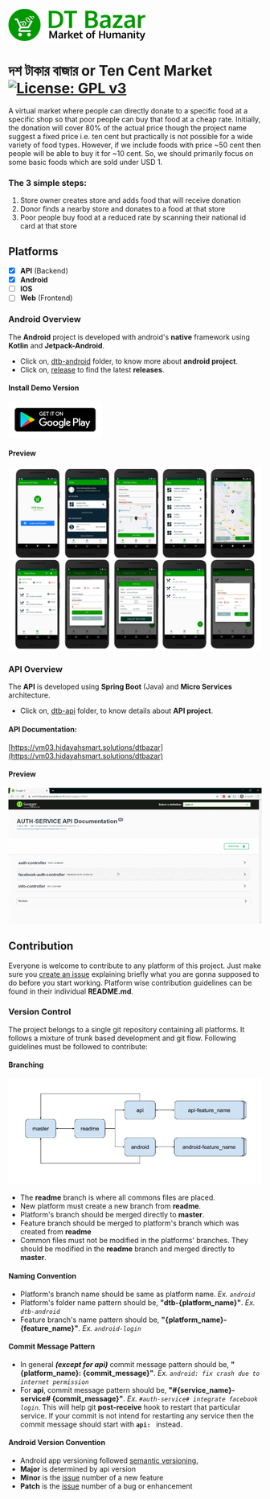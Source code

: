 [<img height="64" src="icon/DTB_banner.png">](https://roaim.github.io/DTBazar)

# দশ টাকার বাজার or Ten Cent Market [![License: GPL v3](https://img.shields.io/badge/License-GPLv3-blue.svg)](LICENSE)
A virtual market where people can directly donate to a specific food at a specific shop so that poor people can buy that food at a cheap rate. Initially, the donation will cover 80% of the actual price though the project name suggest a fixed price i.e. ten cent but practically is not possible for a wide variety of food types. However, if we include foods with price ~50 cent then people will be able to buy it for ~10 cent. So, we should primarily focus on some basic foods which are sold under USD 1. 

### The 3 simple steps:
1. Store owner creates store and adds food that will receive donation
2. Donor finds a nearby store and donates to a food at that store
3. Poor people buy food at a reduced rate by scanning their national id 
card at that store

## Platforms

* [x] **API** (Backend)
* [x] **Android**
* [ ] **IOS**
* [ ] **Web** (Frontend)

### Android Overview
The **Android** project is developed with android's **native** 
framework using **Kotlin** and **Jetpack-Android**.
* Click on, [dtb-android](dtb-android) folder, to know more about **android project**.
* Click on, [release](https://github.com/Roaim/DTBazar/releases) to find the latest **releases**.

#### Install Demo Version
[<img height="72" src="preview/android/google-play-badge.png">](https://play.google.com/store/apps/details?id=app.roaim.dtbazar.demo)

#### Preview
![Android app preview](preview/android/scs.png)

### API Overview
The **API** is developed using **Spring Boot** (Java) and **Micro 
Services** architecture. 
* Click on, [dtb-api](dtb-api) folder, to know details about **API project**.
#### API Documentation: 
[https://vm03.hidayahsmart.solutions/dtbazar](https://vm03.hidayahsmart.solutions/dtbazar)
#### Preview
![API Doc Preview](preview/api_doc_preview.gif)

## Contribution
Everyone is welcome to contribute to any platform of this project. Just make sure you [create an issue](https://github.com/Roaim/DTBazar/issues/new/choose) explaining briefly what you are gonna supposed to do before you start working.
Platform wise contribution guidelines can be found in their individual 
**README.md**.

### Version Control
The project belongs to a single git repository containing all platforms. It follows a mixture of trunk based development and git flow. Following guidelines must be followed to contribute:

#### Branching
![Git Branching Preview](preview/dtb_git_brancing.jpg)

* The **readme** branch is where all commons files are placed. 
* New platform must create a new branch from **readme**. 
* Platform's branch should be merged directly to **master**.
* Feature branch should be merged to platform's branch which was 
created from **readme**
* Common files must not be modified in the platforms' branches. They 
should be modified in the **readme** branch and merged directly to 
**master**.

#### Naming Convention
* Platform's branch name should be same as platform name. *Ex. `android`*
* Platform's folder name pattern should be, **"dtb-{platform_name}"**. *Ex. `dtb-android`*
* Feature branch's name pattern should be, **"{platform_name}-{feature_name}"**. *Ex. `android-login`*

#### Commit Message Pattern
* In general ***(except for api)*** commit message pattern should be, **"{platform_name}: {commit_message}"**. *Ex. `android: fix crash due to internet permission`*
* For **api**, commit message pattern should be, **"#{service_name}-service# {commit_message}"**. *Ex. `#auth-service# integrate facebook login`*. This will help git **post-receive** hook to restart that particular service. If your commit is not intend for restarting any service then the commit message should start with **`api: `** instead.

#### Android Version Convention
* Android app versioning followed [semantic versioning.](https://semver.org)
* **Major** is determined by api version
* **Minor**  is the [issue](https://github.com/Roaim/DTBazar/issues) number of a new feature
* **Patch** is the [issue](https://github.com/Roaim/DTBazar/issues) number of a bug or enhancement
